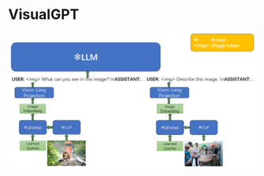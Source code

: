 # VisualGPT

<div align=center>
<img src="https://github.com/Qiyuan-Ge/VisualGPT/blob/main/assets/img1.png?raw=true" width="768">
</div>
